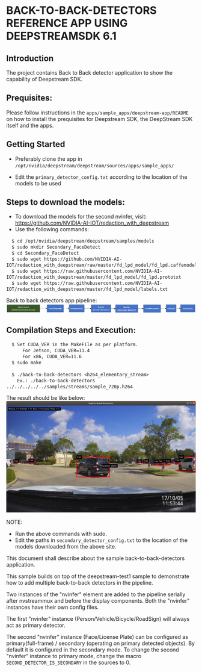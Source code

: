 # BACK-TO-BACK-DETECTORS REFERENCE APP USING DEEPSTREAMSDK 6.1

## Introduction
The project contains Back to Back detector application to show the
capability of Deepstream SDK.

## Prequisites:

Please follow instructions in the `apps/sample_apps/deepstream-app/README` on how
to install the prequisites for Deepstream SDK, the DeepStream SDK itself and the
apps.

## Getting Started

- Preferably clone the app in
  `/opt/nvidia/deepstream/deepstream/sources/apps/sample_apps/`

- Edit the `primary_detector_config.txt` according to the location of the models to be used

## Steps to download the models:
- To download the models for the second nvinfer, visit:
  https://github.com/NVIDIA-AI-IOT/redaction_with_deepstream
-  Use the following commands:
```
  $ cd /opt/nvidia/deepstream/deepstream/samples/models
  $ sudo mkdir Secondary_FaceDetect
  $ cd Secondary_FaceDetect
  $ sudo wget https://github.com/NVIDIA-AI-IOT/redaction_with_deepstream/raw/master/fd_lpd_model/fd_lpd.caffemodel
  $ sudo wget https://raw.githubusercontent.com/NVIDIA-AI-IOT/redaction_with_deepstream/master/fd_lpd_model/fd_lpd.prototxt
  $ sudo wget https://raw.githubusercontent.com/NVIDIA-AI-IOT/redaction_with_deepstream/master/fd_lpd_model/labels.txt
```

Back to back detectors app pipeline:
![DS Back to back detectors Pipeline](.backtobackdetectors_pipeline.png)

## Compilation Steps and Execution:
```
  $ Set CUDA_VER in the MakeFile as per platform.
      For Jetson, CUDA_VER=11.4
      For x86, CUDA_VER=11.6
  $ sudo make

  $ ./back-to-back-detectors <h264_elementary_stream>
    Ex.: ./back-to-back-detectors ../../../../../samples/streams/sample_720p.h264
```
The result should be like below:
  ![DS Back to Back Detectors Screenshot](.backtobackdetectors.png)

NOTE:
- Run the above commands with sudo.
- Edit the paths in `secondary_detector_config.txt` to the location of the models
  downloaded from the above site.

This document shall describe about the sample back-to-back-detectors application.

This sample builds on top of the deepstream-test1 sample to demonstrate how to
add multiple back-to-back detectors in the pipeline.

Two instances of the "nvinfer" element are added to the pipeline serially after
nvstreammux and before the display components. Both the "nvinfer" instances have
their own config files.

The first "nvinfer" instance (Person/Vehicle/Bicycle/RoadSign) will always act
as primary detector.

The second "nvinfer" instance (Face/License Plate) can be configured as
primary(full-frame) / secondary (operating on primary detected objects). By
default it is configured in the secondary mode. To change the second "nvinfer"
instance to primary mode, change the macro `SECOND_DETECTOR_IS_SECONDARY` in the
sources to 0.

